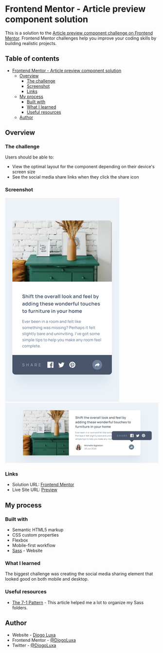# Frontend Mentor - Article preview component solution

This is a solution to the [Article preview component challenge on Frontend Mentor](https://www.frontendmentor.io/challenges/article-preview-component-dYBN_pYFT). Frontend Mentor challenges help you improve your coding skills by building realistic projects.

## Table of contents

- [Frontend Mentor - Article preview component solution](#frontend-mentor---article-preview-component-solution)
  - [Overview](#overview)
    - [The challenge](#the-challenge)
    - [Screenshot](#screenshot)
    - [Links](#links)
  - [My process](#my-process)
    - [Built with](#built-with)
    - [What I learned](#what-i-learned)
    - [Useful resources](#useful-resources)
  - [Author](#author)

## Overview

### The challenge

Users should be able to:

- View the optimal layout for the component depending on their device's screen size
- See the social media share links when they click the share icon

### Screenshot

![Mobile Screenshot](./assets/images/mobile-screen.png)
![Desktop Screenshot](./assets/images/desktop-screen.png)

### Links

- Solution URL: [Frontend Mentor](https://www.frontendmentor.io/solutions/article-preview-component-6QPPOwbkeq)
- Live Site URL: [Preview](https://diogoluxa.github.io/frontend-mentor-article/)

## My process

### Built with

- Semantic HTML5 markup
- CSS custom properties
- Flexbox
- Mobile-first workflow
- [Sass](https://sasscss.org/) - Website

### What I learned

The biggest challenge was creating the social media sharing element that looked good on both mobile and desktop.

### Useful resources

- [The 7-1 Pattern](https://www.educative.io/courses/sass-for-css/the-7-1-pattern) - This article helped me a lot to organize my Sass folders.

## Author

- Website - [Diogo Luxa](https://dlxagency.online/)
- Frontend Mentor - [@DiogoLuxa](https://www.frontendmentor.io/profile/DiogoLuxa)
- Twitter - [@DiogoLuxa](https://twitter.com/DiogoLuxa)
